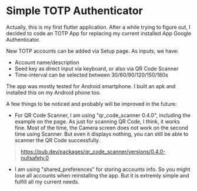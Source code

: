 # Simple TOTP Authenticator

Actually, this is my first flutter application. After a while trying to figure out, I decided to code an TOTP App for replacing my current installed App Google Authenticator.

New TOTP accounts can be added via Setup page. As inputs, we have:
- Account name/description
- Seed key as direct input via keyboard, or also via QR Code Scanner
- Time-interval can be selected between 30/60/90/120/150/180s

The app was mostly tested for Android smartphone. I built an apk and installed this on my Android phone too. 

A few things to be noticed and probably will be improved in the future:
- For QR Code Scanner, I am using "qr_code_scanner 0.4.0", including the example on the page. As just for scanning QR Code, I think, it works fine. Most of the time, the Camera screen does not work on the second time using Scanner. But even it displays nothing, you can still be able to scanner the QR Code successfully.   
>https://pub.dev/packages/qr_code_scanner/versions/0.4.0-nullsafety.0
- I am using "shared_preferences" for storing accounts info. So you might lose all accounts when reinstalling the app. But it is extremly simple and fulfill all my current needs.
